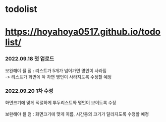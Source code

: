 # todolist
# https://hoyahoya0517.github.io/todolist/

<h3>2022.09.18 첫 업로드</h3>

보완해야 될 점 : 리스트가 5개가 넘어가면 명언이 사라짐
<br>
-> 리스트가 화면에 꽉 차면 명언이 사라지도록 수정할 예정

<h3>2022.09.20 1차 수정</h3>

화면크기에 맞게
적절하게 투두리스트와 명언이 보이도록 수정
<br>
<br>
보완해야 될 점 : 화면크기에 맞게 이름, 시간등의 크기가 달라지도록 수정할 예정
